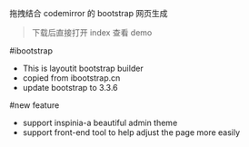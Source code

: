 拖拽结合 codemirror 的 bootstrap 网页生成

> 下载后直接打开 index 查看 demo

#ibootstrap

* This is layoutit bootstrap builder
* copied from ibootstrap.cn
* update bootstrap to 3.3.6

#new feature

* support inspinia-a beautiful admin theme
* support front-end tool to help adjust the page more easily
